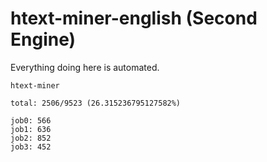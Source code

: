 # htext-miner-english (Second Engine)

Everything doing here is automated.

```
htext-miner

total: 2506/9523 (26.315236795127582%)

job0: 566
job1: 636
job2: 852
job3: 452
```